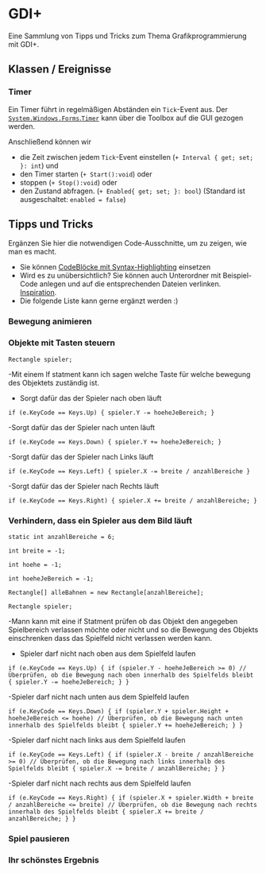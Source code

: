 # GDI+
Eine Sammlung von Tipps und Tricks zum Thema Grafikprogrammierung mit GDI+.

## Klassen / Ereignisse
### Timer
Ein Timer führt in regelmäßigen Abständen ein `Tick`-Event aus. Der [`System.Windows.Forms`.`Timer`](https://learn.microsoft.com/de-de/dotnet/api/system.windows.forms.timer?view=windowsdesktop-8.0&viewFallbackFrom=net-6.0) kann über die Toolbox auf die GUI gezogen werden. 

Anschließend können wir 
- die Zeit zwischen jedem `Tick`-Event einstellen (`+ Interval { get; set; }: int`) und
- den Timer starten (`+ Start():void`) oder
- stoppen (`+ Stop():void`) oder
- den Zustand abfragen. (`+ Enabled{ get; set; }: bool`) (Standard ist ausgeschaltet: `enabled = false`)



## Tipps und Tricks
Ergänzen Sie hier die notwendigen Code-Ausschnitte, um zu zeigen, wie man es macht. 
- Sie können [CodeBlöcke mit Syntax-Highlighting](https://docs.github.com/en/get-started/writing-on-github/working-with-advanced-formatting/creating-and-highlighting-code-blocks#syntax-highlighting) einsetzen
- Wird es zu unübersichtlich? Sie können auch Unterordner mit Beispiel-Code anlegen und auf die entsprechenden Dateien verlinken. [Inspiration](https://github.com/gsoTH/flaskShowcase/tree/master/datenbanken).
- Die folgende Liste kann gerne ergänzt werden :)

### Bewegung animieren

### Objekte mit Tasten steuern

`Rectangle spieler;`



-Mit einem If statment kann ich sagen welche Taste für welche bewegung des Objektets zuständig ist.

- Sorgt dafür das der Spieler nach oben läuft

`if (e.KeyCode == Keys.Up)
{
        spieler.Y -= hoeheJeBereich;
}
`

-Sorgt dafür das der Spieler nach unten läuft

`if (e.KeyCode == Keys.Down)
{
        spieler.Y += hoeheJeBereich;
}
`

-Sorgt dafür das der Spieler nach Links läuft

`if (e.KeyCode == Keys.Left)
{
        spieler.X -= breite / anzahlBereiche
}
`

-Sorgt dafür das der Spieler nach Rechts läuft

`if (e.KeyCode == Keys.Right)
{
        spieler.X += breite / anzahlBereiche;
}
`

### Verhindern, dass ein Spieler aus dem Bild läuft


`static int anzahlBereiche = 6;`

`int breite = -1;`

`int hoehe = -1;`

`int hoeheJeBereich = -1;`

`Rectangle[] alleBahnen = new Rectangle[anzahlBereiche];`

`Rectangle spieler;`


-Mann kann mit eine if Statment prüfen ob das Objekt den angegeben Spielbereich verlassen möchte oder nicht und so die Bewegung des Objekts einschrenken
dass das Spielfeld nicht verlassen werden kann. 

- Spieler darf nicht nach oben aus dem Spielfeld laufen

`if (e.KeyCode == Keys.Up)
{
    if (spieler.Y - hoeheJeBereich >= 0) // Überprüfen, ob die Bewegung nach oben innerhalb des Spielfelds bleibt
    {
        spieler.Y -= hoeheJeBereich;
    }
}
`


-Spieler darf nicht nach unten aus dem Spielfeld laufen

`if (e.KeyCode == Keys.Down)
{
    if (spieler.Y + spieler.Height + hoeheJeBereich <= hoehe) // Überprüfen, ob die Bewegung nach unten innerhalb des Spielfelds bleibt
    {
        spieler.Y += hoeheJeBereich;
    }
 }
 `

-Spieler darf nicht nach links aus dem Spielfeld laufen

`if (e.KeyCode == Keys.Left)
{
    if (spieler.X - breite / anzahlBereiche >= 0) // Überprüfen, ob die Bewegung nach links innerhalb des Spielfelds bleibt
    {
        spieler.X -= breite / anzahlBereiche;
    }
}
`

-Spieler darf nicht nach rechts aus dem Spielfeld laufen

`if (e.KeyCode == Keys.Right)
{
    if (spieler.X + spieler.Width + breite / anzahlBereiche <= breite) // Überprüfen, ob die Bewegung nach rechts innerhalb des Spielfelds bleibt
    {
        spieler.X += breite / anzahlBereiche;
    }
}
`
  
### Spiel pausieren

### Ihr schönstes Ergebnis





